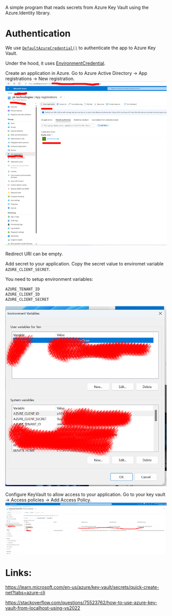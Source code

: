A simple program that reads secrets from Azure Key Vault using the Azure.Identity library.

# Authentication

We use [`DefaultAzureCredential()`](https://learn.microsoft.com/en-us/dotnet/api/azure.identity.defaultazurecredential?view=azure-dotnet) to authenticate the app to Azure Key Vault.

Under the hood, it uses [EnvironmentCredential](https://learn.microsoft.com/en-us/dotnet/api/azure.identity.environmentcredential?view=azure-dotnet).



Create an application in Azure.
Go to Azure Active Directory -> App registrations -> New registration.
![Create new registration](./documents/create_new_Registration.png "create_new_Registration.png")

Redirect URI can be empty.

Add secret to your application.
Copy the secret value to enviromet variable `AZURE_CLIENT_SECRET`.

You need to setup environment variables:
```
AZURE_TENANT_ID
AZURE_CLIENT_ID
AZURE_CLIENT_SECRET
```

![Environment variuables screen](./documents/env_variables.png "env_variables.png")


Configure KeyVault to allow access to your application.
Go to your key vault -> Access policies -> Add Access Policy.
![Add new access policy](./documents/keyvault_access_policies.png "keyvault_access_policies.png")

# Links:

https://learn.microsoft.com/en-us/azure/key-vault/secrets/quick-create-net?tabs=azure-cli

https://stackoverflow.com/questions/75523762/how-to-use-azure-key-vault-from-localhost-using-vs2022
